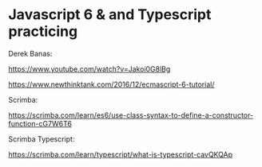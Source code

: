 # Javascript 6   &   and Typescript practicing

Derek Banas:

https://www.youtube.com/watch?v=Jakoi0G8lBg

https://www.newthinktank.com/2016/12/ecmascript-6-tutorial/

Scrimba:

https://scrimba.com/learn/es6/use-class-syntax-to-define-a-constructor-function-cG7W6T6

Scrimba Typescript:

https://scrimba.com/learn/typescript/what-is-typescript-cavQKQAp